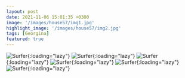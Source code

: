 ```yaml
---
layout: post
date: 2021-11-06 15:01:35 +0300
image: '/images/house57/img1.jpg'
highlight_image: '/images/house57/img2.jpg'
tags: [Georgina]
featured: true
---
```


![Surfer]({{site.baseurl}}/images/house57/img3.jpg){:loading="lazy"}
![Surfer]({{site.baseurl}}/images/house57/img4.jpg){:loading="lazy"}
![Surfer]({{site.baseurl}}/images/house57/img5.jpg){:loading="lazy"}
![Surfer]({{site.baseurl}}/images/house57/img6.jpg){:loading="lazy"}
![Surfer]({{site.baseurl}}/images/house57/img7.jpg){:loading="lazy"}
![Surfer]({{site.baseurl}}/images/house57/img8.jpg){:loading="lazy"} 